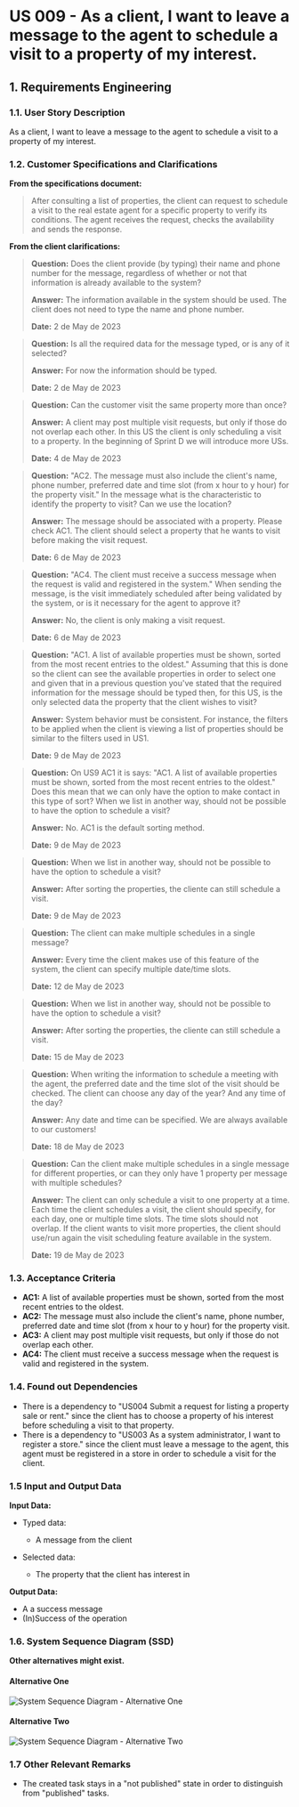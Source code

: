 # US 009 - As a client, I want to leave a message to the agent to schedule a visit to a property of my interest. 

## 1. Requirements Engineering


### 1.1. User Story Description


As a client, I want to leave a message to the agent to schedule a visit to a property of my interest.



### 1.2. Customer Specifications and Clarifications 


**From the specifications document:**

>	After consulting a list of properties, the client can request to schedule a visit to the real estate agent for a specific property to verify its conditions. The agent receives the request, checks the availability and sends the response.


**From the client clarifications:**

> **Question:** Does the client provide (by typing) their name and phone number for the message, regardless of whether or not that information is already available to the system?
>
>  **Answer:** The information available in the system should be used. The client does not need to type the name and phone number.
>
> **Date:** 2 de May de 2023

> **Question:** Is all the required data for the message typed, or is any of it selected?
> 
>  **Answer:** For now the information should be typed.
>
> **Date:** 2 de May de 2023

> **Question:** Can the customer visit the same property more than once?
>
>  **Answer:** A client may post multiple visit requests, but only if those do not overlap each other. In this US the client is only scheduling a visit to a property. In the beginning of Sprint D we will introduce more USs.
>
> **Date:** 4 de May de 2023

> **Question:** "AC2. The message must also include the client's name, phone number, preferred date and time slot (from x hour to y hour) for the property visit." In the message what is the characteristic to identify the property to visit? Can we use the location? 
>
>  **Answer:** The message should be associated with a property. Please check AC1. The client should select a property that he wants to visit before making the visit request.
>
> **Date:**  6 de May de 2023

> **Question:** "AC4. The client must receive a success message when the request is valid and registered in the system." When sending the message, is the visit immediately scheduled after being validated by the system, or is it necessary for the agent to approve it?
>
>  **Answer:** No, the client is only making a visit request.
>
> **Date:**  6 de May de 2023

> **Question:** "AC1. A list of available properties must be shown, sorted from the most recent entries to the oldest." Assuming that this is done so the client can see the available properties in order to select one and given that in a previous question you've stated that the required information for the message should be typed then, for this US, is the only selected data the property that the client wishes to visit?
>
>  **Answer:** System behavior must be consistent. For instance, the filters to be applied when the client is viewing a list of properties should be similar to the filters used in US1.
>
> **Date:** 9 de May de 2023

> **Question:** On US9 AC1 it is says: "AC1. A list of available properties must be shown, sorted from the most recent entries to the oldest." Does this mean that we can only have the option to make contact in this type of sort? When we list in another way, should not be possible to have the option to schedule a visit?
>
>  **Answer:** No. AC1 is the default sorting method.
>
> **Date:** 9 de May de 2023

> **Question:** When we list in another way, should not be possible to have the option to schedule a visit?
>
>  **Answer:** After sorting the properties, the cliente can still schedule a visit.
>
> **Date:** 9 de May de 2023

> **Question:** The client can make multiple schedules in a single message?
>
>  **Answer:** Every time the client makes use of this feature of the system, the client can specify multiple date/time slots.
>
> **Date:** 12 de May de 2023

> **Question:** When we list in another way, should not be possible to have the option to schedule a visit?
>
>  **Answer:** After sorting the properties, the cliente can still schedule a visit.
>
> **Date:** 15 de May de 2023

> **Question:** When writing the information to schedule a meeting with the agent, the preferred date and the time slot of the visit should be checked. The client can choose any day of the year? And any time of the day?
>
>  **Answer:** Any date and time can be specified. We are always available to our customers!
>
> **Date:**  18 de May de 2023

> **Question:**  Can the client make multiple schedules in a single message for different properties, or can they only have 1 property per message with multiple schedules?
>
>  **Answer:** The client can only schedule a visit to one property at a time. Each time the client schedules a visit, the client should specify, for each day, one or multiple time slots. The time slots should not overlap. If the client wants to visit more properties, the client should use/run again the visit scheduling feature available in the system.
>
> **Date:** 19 de May de 2023


### 1.3. Acceptance Criteria


* **AC1:** A list of available properties must be shown, sorted from the most recent entries to the oldest.
* **AC2:** The message must also include the client's name, phone number, preferred date and time slot (from x hour to y hour) for the property visit.
* **AC3:** A client may post multiple visit requests, but only if those do not overlap each other.
* **AC4:** The client must receive a success message when the request is valid and registered in the system.


### 1.4. Found out Dependencies


* There is a dependency to "US004 Submit a request for listing a property sale or rent." since the client has to choose a property of his interest before scheduling a visit to that property.
* There is a dependency to "US003 As a system administrator, I want to register a store." since the client must leave a message to the agent, this agent must be registered in a store in order to schedule a visit for the client.


### 1.5 Input and Output Data


**Input Data:**

* Typed data:
	* A message from the client
	
* Selected data:
	* The property that the client has interest in


**Output Data:**

* A a success message
* (In)Success of the operation

### 1.6. System Sequence Diagram (SSD)

**Other alternatives might exist.**

#### Alternative One

![System Sequence Diagram - Alternative One](svg/us006-system-sequence-diagram-alternative-one.svg)

#### Alternative Two

![System Sequence Diagram - Alternative Two](svg/us006-system-sequence-diagram-alternative-two.svg)

### 1.7 Other Relevant Remarks

* The created task stays in a "not published" state in order to distinguish from "published" tasks.